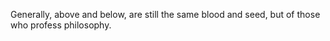 Generally, above and below, are still the same blood and seed, but of those who profess philosophy.
